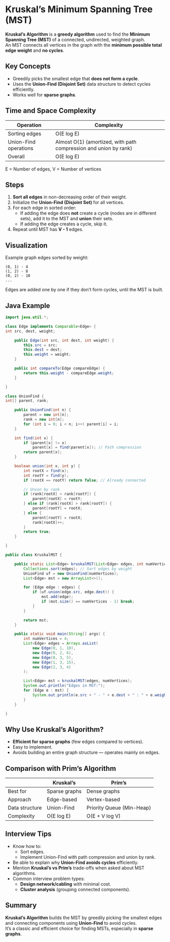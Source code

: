 # Kruskal’s Minimum Spanning Tree (MST)

**Kruskal’s Algorithm** is a **greedy algorithm** used to find the **Minimum Spanning Tree (MST)** of a connected, undirected, weighted graph.  
An MST connects all vertices in the graph with the **minimum possible total edge weight** and **no cycles**.

## Key Concepts

- Greedily picks the smallest edge that **does not form a cycle**.
- Uses the **Union-Find (Disjoint Set)** data structure to detect cycles efficiently.
- Works well for **sparse graphs**.

## Time and Space Complexity

| Operation             | Complexity                                                       |
| --------------------- | ---------------------------------------------------------------- |
| Sorting edges         | O(E log E)                                                       |
| Union-Find operations | Almost O(1) (amortized, with path compression and union by rank) |
| Overall               | O(E log E)                                                       |

E = Number of edges, V = Number of vertices

## Steps

1. **Sort all edges** in non-decreasing order of their weight.
2. Initialize the **Union-Find (Disjoint Set)** for all vertices.
3. For each edge in sorted order:
   - If adding the edge does **not** create a cycle (nodes are in different sets), add it to the MST and **union** their sets.
   - If adding the edge creates a cycle, skip it.
4. Repeat until MST has **V - 1** edges.

## Visualization

Example graph edges sorted by weight:

```
(0, 1) - 4
(1, 2) - 8
(0, 2) - 10
...
```

Edges are added one by one if they don’t form cycles, until the MST is built.

## Java Example

```java showLineNumbers
import java.util.*;

class Edge implements Comparable<Edge> {
int src, dest, weight;

    public Edge(int src, int dest, int weight) {
        this.src = src;
        this.dest = dest;
        this.weight = weight;
    }

    public int compareTo(Edge compareEdge) {
        return this.weight - compareEdge.weight;
    }

}

class UnionFind {
int[] parent, rank;

    public UnionFind(int n) {
        parent = new int[n];
        rank = new int[n];
        for (int i = 0; i < n; i++) parent[i] = i;
    }

    int find(int x) {
        if (parent[x] != x)
            parent[x] = find(parent[x]); // Path compression
        return parent[x];
    }

    boolean union(int x, int y) {
        int rootX = find(x);
        int rootY = find(y);
        if (rootX == rootY) return false; // Already connected

        // Union by rank
        if (rank[rootX] < rank[rootY]) {
            parent[rootX] = rootY;
        } else if (rank[rootX] > rank[rootY]) {
            parent[rootY] = rootX;
        } else {
            parent[rootY] = rootX;
            rank[rootX]++;
        }
        return true;
    }

}

public class KruskalMST {

    public static List<Edge> kruskalMST(List<Edge> edges, int numVertices) {
        Collections.sort(edges); // Sort edges by weight
        UnionFind uf = new UnionFind(numVertices);
        List<Edge> mst = new ArrayList<>();

        for (Edge edge : edges) {
            if (uf.union(edge.src, edge.dest)) {
                mst.add(edge);
                if (mst.size() == numVertices - 1) break;
            }
        }

        return mst;
    }

    public static void main(String[] args) {
        int numVertices = 4;
        List<Edge> edges = Arrays.asList(
            new Edge(0, 1, 10),
            new Edge(0, 2, 6),
            new Edge(0, 3, 5),
            new Edge(1, 3, 15),
            new Edge(2, 3, 4)
        );

        List<Edge> mst = kruskalMST(edges, numVertices);
        System.out.println("Edges in MST:");
        for (Edge e : mst) {
            System.out.println(e.src + " - " + e.dest + " : " + e.weight);
        }
    }

}
```

## Why Use Kruskal’s Algorithm?

- **Efficient for sparse graphs** (few edges compared to vertices).
- Easy to implement.
- Avoids building an entire graph structure — operates mainly on edges.

## Comparison with Prim’s Algorithm

|                | Kruskal’s     | Prim’s                    |
| -------------- | ------------- | ------------------------- |
| Best for       | Sparse graphs | Dense graphs              |
| Approach       | Edge-based    | Vertex-based              |
| Data structure | Union-Find    | Priority Queue (Min-Heap) |
| Complexity     | O(E log E)    | O(E + V log V)            |

## Interview Tips

- Know how to:
  - Sort edges.
  - Implement Union-Find with path compression and union by rank.
- Be able to explain why **Union-Find avoids cycles** efficiently.
- Mention **Kruskal’s vs Prim’s** trade-offs when asked about MST algorithms.
- Common interview problem types:
  - **Design network/cabling** with minimal cost.
  - **Cluster analysis** (grouping connected components).

## Summary

**Kruskal’s Algorithm** builds the MST by greedily picking the smallest edges and connecting components using **Union-Find** to avoid cycles.  
It’s a classic and efficient choice for finding MSTs, especially in **sparse graphs**.
